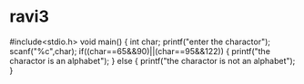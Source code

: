 # ravi3
#include<stdio.h>
void main()
{
int char;
printf("enter the charactor");
scanf("%c",char);
if((char==65&&90)||(char==95&&122))
{
printf("the charactor is an alphabet");
}
else
{
printf("the charactor is not an alphabet");
}
